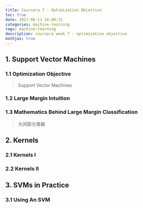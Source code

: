 ```yaml
---
title: Coursera 7 - Optimization Objective
toc: true
date: 2017-06-11 16:08:21
categories: machine-learning
tags: machine-learning
description: coursera week 7 - optimization objective
mathjax: true
---
```


<script type="text/x-mathjax-config">
  MathJax.Hub.Config({
    extensions: ["tex2jax.js"],
    jax: ["input/TeX"],
    tex2jax: {
      inlineMath: [ ['$','$'], ['\\(','\\)'] ],
      displayMath: [ ['$$','$$']],
      processEscapes: true
    }
  });
</script>
<script type="text/javascript" src="https://cdn.mathjax.org/mathjax/latest/MathJax.js?config=TeX-AMS_HTML,http://myserver.com/MathJax/config/local/local.js">
</script>


## 1. Support Vector Machines

### 1.1 Optimization Objective

> Support Vector Machines

### 1.2 Large Margin Intuition

### 1.3 Mathematics Behind Large Margin Classification

> 大间距分类器

## 2. Kernels

### 2.1 Kernels I

### 2.2 Kernels II

## 3. SVMs in Practice

### 3.1 Using An SVM




[1]: /images/ml/ml-ng-w7-01-01.png



